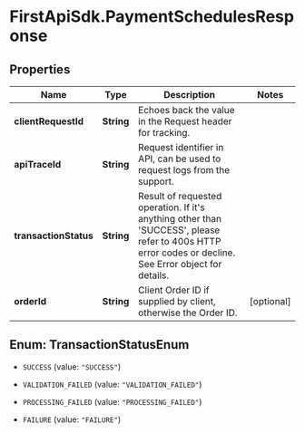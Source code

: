 # FirstApiSdk.PaymentSchedulesResponse

## Properties
Name | Type | Description | Notes
------------ | ------------- | ------------- | -------------
**clientRequestId** | **String** | Echoes back the value in the Request header for tracking. | 
**apiTraceId** | **String** | Request identifier in API, can be used to request logs from the support. | 
**transactionStatus** | **String** | Result of requested operation. If it&#39;s anything other than &#39;SUCCESS&#39;, please refer to 400s HTTP error codes or decline. See Error object for details. | 
**orderId** | **String** | Client Order ID if supplied by client, otherwise the Order ID. | [optional] 


<a name="TransactionStatusEnum"></a>
## Enum: TransactionStatusEnum


* `SUCCESS` (value: `"SUCCESS"`)

* `VALIDATION_FAILED` (value: `"VALIDATION_FAILED"`)

* `PROCESSING_FAILED` (value: `"PROCESSING_FAILED"`)

* `FAILURE` (value: `"FAILURE"`)




